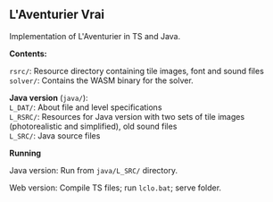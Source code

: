 ## L'Aventurier Vrai

Implementation of L'Aventurier in TS and Java.

**Contents:**

`rsrc/`: Resource directory containing tile images, font and sound files<br>
`solver/`: Contains the WASM binary for the solver.<br>

**Java version** (`java/`):<br>
`L_DAT/`: About file and level specifications<br>
`L_RSRC/`: Resources for Java version with two sets of tile images (photorealistic and simplified), old sound files<br>
`L_SRC/`: Java source files



**Running**

Java version: Run from `java/L_SRC/` directory.

Web version: Compile TS files; run `lclo.bat`; serve folder.